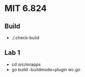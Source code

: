 # MIT 6.824

## Build
- ./.check-build

## Lab 1
- cd src/mrapps
- go build -buildmode=plugin wc.go





